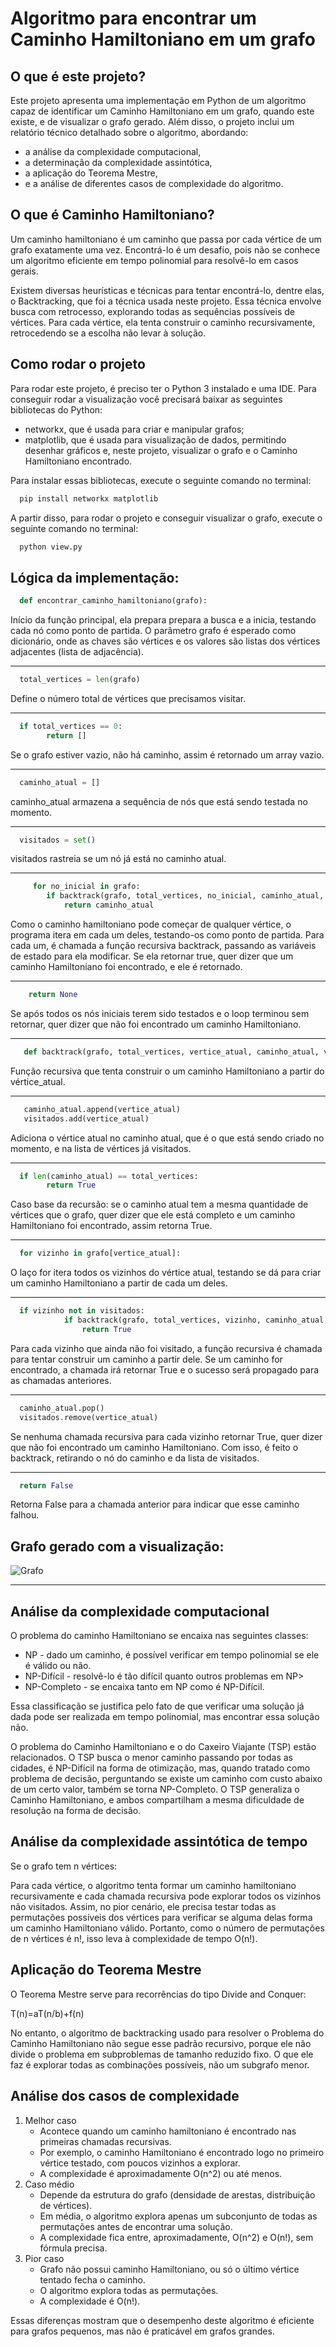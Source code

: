 # Algoritmo para encontrar um Caminho Hamiltoniano em um grafo

## O que é este projeto?

Este projeto apresenta uma implementação em Python de um algoritmo capaz de identificar um Caminho Hamiltoniano em um grafo, quando este existe, e de visualizar o grafo gerado. Além disso, o projeto inclui um
relatório técnico detalhado sobre o algoritmo, abordando:

- a análise da complexidade computacional,
- a determinação da complexidade assintótica,
- a aplicação do Teorema Mestre,
- e  a análise de diferentes casos de complexidade do algoritmo. 

 ## O que é Caminho Hamiltoniano?
 Um caminho hamiltoniano é um caminho que passa por cada vértice de um grafo exatamente uma vez. Encontrá-lo é um desafio, pois não se conhece um algoritmo eficiente em tempo polinomial para resolvê-lo em casos gerais.
 
Existem diversas heurísticas e técnicas para tentar encontrá-lo, dentre elas, o Backtracking, que foi a técnica usada neste projeto. Essa técnica envolve busca com retrocesso, explorando todas as sequências possíveis de vértices. Para cada vértice, ela tenta construir o caminho recursivamente, retrocedendo se a escolha não levar à solução.

## Como rodar o projeto
Para rodar este projeto, é preciso ter o Python 3 instalado e uma IDE. 
Para conseguir rodar a visualização você precisará baixar as seguintes bibliotecas do Python:
- networkx, que é usada para criar e manipular grafos;
- matplotlib, que é usada para visualização de dados, permitindo desenhar gráficos e, neste projeto, visualizar o grafo e o Caminho Hamiltoniano encontrado.
  
Para instalar essas bibliotecas, execute o seguinte comando no terminal:
```bash
  pip install networkx matplotlib
```
A partir disso, para rodar o projeto e conseguir visualizar o grafo, execute o seguinte comando no terminal:
```python
  python view.py 
```

## Lógica da implementação: 

```python
  def encontrar_caminho_hamiltoniano(grafo):
```
Início da função principal, ela prepara prepara a busca e a inicia, testando cada nó como ponto de partida. 
O parâmetro grafo é esperado como dicionário, onde as chaves são vértices e os valores são listas dos vértices adjacentes (lista de adjacência).

---

```python
  total_vertices = len(grafo)
```
Define o número total de vértices que precisamos visitar.

---

```python
  if total_vertices == 0:
        return []
```
Se o grafo estiver vazio, não há caminho, assim é retornado um array vazio.

---

```python
  caminho_atual = []
```
caminho_atual armazena a sequência de nós que está sendo testada no momento.

---

```python
  visitados = set()
```
visitados rastreia se um nó já está no caminho atual.

---

```python
     for no_inicial in grafo:
        if backtrack(grafo, total_vertices, no_inicial, caminho_atual, visitados):
            return caminho_atual
```
Como o caminho hamiltoniano pode começar de qualquer vértice, o programa itera em cada um deles, testando-os como ponto de partida.
Para cada um, é chamada a função recursiva backtrack, passando as variáveis de estado para ela modificar.
Se ela retornar true, quer dizer que um caminho Hamiltoniano foi encontrado, e ele é retornado.

---

```python
    return None
```
Se após todos os nós iniciais terem sido testados e o loop terminou sem retornar, quer dizer que não foi encontrado um caminho Hamiltoniano.

---

```python
   def backtrack(grafo, total_vertices, vertice_atual, caminho_atual, visitados):
```
Função recursiva que tenta construir o um caminho Hamiltoniano a partir do vértice_atual. 

---

```python
   caminho_atual.append(vertice_atual)
   visitados.add(vertice_atual)
```
Adiciona o vértice atual no caminho atual, que é o que está sendo criado no momento, e na lista de vértices já visitados.

---

```python
  if len(caminho_atual) == total_vertices:
        return True  
```
Caso base da recursão: se o caminho atual tem a mesma quantidade de vértices que o grafo, quer dizer que ele está completo e um caminho Hamiltoniano foi encontrado, assim retorna True.

---

```python
  for vizinho in grafo[vertice_atual]:
```
O laço for itera todos os vizinhos do vértice atual, testando se dá para criar um caminho Hamiltoniano a partir de cada um deles.

---

```python
  if vizinho not in visitados:
            if backtrack(grafo, total_vertices, vizinho, caminho_atual, visitados):
                return True 
```
Para cada vizinho que ainda não foi visitado, a função recursiva é chamada para tentar construir um caminho a partir dele. Se um caminho for encontrado, a chamada irá retornar True e o sucesso será propagado para as chamadas anteriores.

---

```python
  caminho_atual.pop()       
  visitados.remove(vertice_atual)
```
Se nenhuma chamada recursiva para cada vizinho retornar True, quer dizer que não foi encontrado um caminho Hamiltoniano. Com isso, é feito o backtrack, retirando o nó do caminho e da lista de visitados.

---

```python
  return False
```
Retorna False para a chamada anterior para indicar que esse caminho falhou.

## Grafo gerado com a visualização:
![Grafo](assets/grafo_hamiltoniano.png)

---

## Análise da complexidade computacional

O problema do caminho Hamiltoniano se encaixa nas seguintes classes:
- NP - dado um caminho, é possível verificar em tempo polinomial se ele é válido ou não.
- NP-Difícil - resolvê-lo é tão difícil quanto outros problemas em NP>
- NP-Completo - se encaixa tanto em NP como é NP-Difícil.

Essa classificação se justifica pelo fato de que verificar uma solução já dada pode ser realizada em tempo polinomial, mas encontrar essa solução não.

O problema do Caminho Hamiltoniano e o do Caxeiro Viajante (TSP) estão relacionados. O TSP busca o menor caminho passando por todas as cidades, é NP-Difícil na forma de otimização, mas, quando tratado como problema de decisão, perguntando se existe um caminho com custo abaixo de um certo valor, também se torna NP-Completo. O TSP generaliza o Caminho Hamiltoniano, e ambos compartilham a mesma dificuldade de resolução na forma de decisão.  

## Análise da complexidade assintótica de tempo

Se o grafo tem n vértices:

Para cada vértice, o algoritmo tenta formar um caminho hamiltoniano recursivamente e cada chamada recursiva pode explorar todos os vizinhos não visitados. Assim, no pior cenário, ele precisa testar todas as permutações possíveis dos vértices para verificar se alguma delas forma um caminho Hamiltoniano válido. Portanto, como o número de permutações de n vértices é n!, isso leva à complexidade de tempo O(n!).

## Aplicação do Teorema Mestre

O Teorema Mestre serve para recorrências do tipo Divide and Conquer:

T(n)=aT(n/b)+f(n)

No entanto, o algoritmo de backtracking usado para resolver o Problema do Caminho Hamiltoniano não segue esse padrão recursivo, porque ele não divide o problema em subproblemas de tamanho reduzido fixo. O que ele faz é explorar todas as combinações possíveis, não um subgrafo menor.

## Análise dos casos de complexidade

1. Melhor caso
   - Acontece quando um caminho hamiltoniano é encontrado nas primeiras chamadas recursivas.
   - Por exemplo, o caminho Hamiltoniano é encontrado logo no primeiro vértice testado, com poucos vizinhos a explorar.
   - A complexidade é aproximadamente O(n^2) ou até menos.
2. Caso médio
   - Depende da estrutura do grafo (densidade de arestas, distribuição de vértices).
   - Em média, o algoritmo explora apenas um subconjunto de todas as permutações antes de encontrar uma solução.
   - A complexidade fica entre, aproximadamente, O(n^2) e O(n!), sem fórmula precisa.
3. Pior caso
   - Grafo não possui caminho Hamiltoniano, ou só o último vértice tentado fecha o caminho.
   - O algoritmo explora todas as permutações.
   - A complexidade é O(n!).

Essas diferenças mostram que o desempenho deste algoritmo é eficiente para grafos pequenos, mas não é praticável em grafos grandes.









